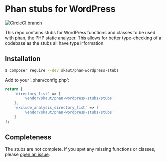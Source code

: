 # Phan stubs for WordPress

[![CircleCI branch](https://img.shields.io/circleci/project/github/marekdedic/phan-wordpress-stubs/master.svg)](https://circleci.com/gh/marekdedic/workflows/phan-wordpress-stubs/tree/master)

This repo contains stubs for WordPress functions and classes to be used with [phan](https://github.com/phan/phan), the PHP static analyzer. This allows for better type-checking of a codebase as the stubs all have type information.

## Installation

```sh
$ composer require --dev skaut/phan-wordpress-stubs
```

Add to your '.phan/config.php':

```php
return [
	'directory_list' => [
		'vendor/skaut/phan-wordpress-stubs/stubs'
	],
	'exclude_analysis_directory_list' => [
		'vendor/skaut/phan-wordpress-stubs/stubs'
	]
];
```

## Completeness

The stubs are not complete. If you spot any missing functions or classes, please [open an issue](https://github.com/skaut/phan-wordpress-stubs/issues/new).
